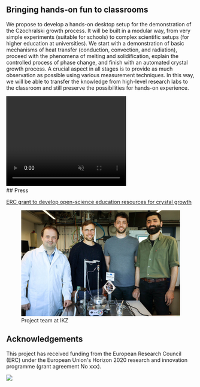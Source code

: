
## Bringing hands-on fun to classrooms

We propose to develop a hands-on desktop setup for the demonstration of the Czochralski growth process. It will be built in a modular way, from very simple experiments (suitable for schools) to complex scientific setups (for higher education at universities). We start with a demonstration of basic mechanisms of heat transfer (conduction, convection, and radiation), proceed with the phenomena of melting and solidification, explain the controlled process of phase change, and finish with an automated crystal growth process. A crucial aspect in all stages is to provide as much observation as possible using various measurement techniques. In this way, we will be able to transfer the knowledge from high-level research labs to the classroom and still preserve the possibilities for hands-on experience.

<video width="320" height="240" autoplay loop muted>
  <source src="https://raw.githubusercontent.com/poc-handsome/poc-handsome.github.io/master/democz_150x_52min.mp4" type="video/mp4">
  <figcaption>Benchtop growth of tin crystal using the Czochralski method</figcaption>
</video>

<br>
## Press

[ERC grant to develop open-science education resources for crystal growth](https://www.ikz-berlin.de/en/public-relations/news/article/erc-grant-to-develop-open-science-education-resources-for-crystal-growth)

<figure>
  <img src="https://raw.githubusercontent.com/poc-handsome/poc-handsome.github.io/master/Handsome_Team-IKZ.jpg" width=500>
  <figcaption>Project team at IKZ</figcaption>
</figure>



## Acknowledgements

This project has received funding from the European Research Council (ERC) under the European Union's Horizon 2020 research and innovation programme (grant agreement No xxx).

<img src="https://raw.githubusercontent.com/nemocrys/pyelmer/master/EU-ERC.png">
